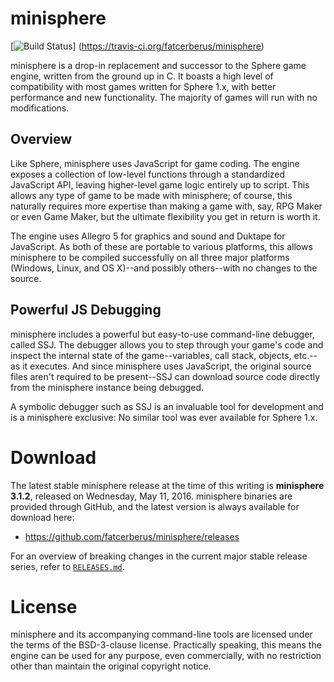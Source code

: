 minisphere
==========

[![Build Status](https://travis-ci.org/fatcerberus/minisphere.svg?branch=master)]
(https://travis-ci.org/fatcerberus/minisphere)

minisphere is a drop-in replacement and successor to the Sphere game engine,
written from the ground up in C.  It boasts a high level of compatibility with
most games written for Sphere 1.x, with better performance and new
functionality.  The majority of games will run with no modifications.

Overview
--------

Like Sphere, minisphere uses JavaScript for game coding.  The engine exposes a
collection of low-level functions through a standardized JavaScript API,
leaving higher-level game logic entirely up to script.  This allows any type
of game to be made with minisphere; of course, this naturally requires more
expertise than making a game with, say, RPG Maker or even Game Maker, but the
ultimate flexibility you get in return is worth it.

The engine uses Allegro 5 for graphics and sound and Duktape for JavaScript.
As both of these are portable to various platforms, this allows minisphere to
be compiled successfully on all three major platforms (Windows, Linux, and
OS X)--and possibly others--with no changes to the source.

Powerful JS Debugging
---------------------

minisphere includes a powerful but easy-to-use command-line debugger, called
SSJ.  The debugger allows you to step through your game's code and inspect the
internal state of the game--variables, call stack, objects, etc.--as it
executes.  And since minisphere uses JavaScript, the original source files
aren't required to be present--SSJ can download source code directly from the
minisphere instance being debugged.

A symbolic debugger such as SSJ is an invaluable tool for development and is a
minisphere exclusive: No similar tool was ever available for Sphere 1.x.


Download
========

The latest stable minisphere release at the time of this writing is
**minisphere 3.1.2**, released on Wednesday, May 11, 2016.  minisphere binaries
are provided through GitHub, and the latest version is always available for
download here:

* <https://github.com/fatcerberus/minisphere/releases>

For an overview of breaking changes in the current major stable release series,
refer to [`RELEASES.md`](RELEASES.md).


License
=======

minisphere and its accompanying command-line tools are licensed under the terms
of the BSD-3-clause license.  Practically speaking, this means the engine can
be used for any purpose, even commercially, with no restriction other than
maintain the original copyright notice.

